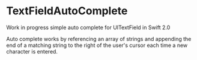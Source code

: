 # TextFieldAutoComplete

Work in progress simple auto complete for UITextField in Swift 2.0

Auto complete works by referencing an array of strings and appending the end of a matching string to the right of the user's cursor each time a new character is entered.
